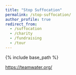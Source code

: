 ```yaml
---
title: "Stop Suffocation"
permalink: /stop-suffocation/
author_profile: true
redirect_from:
  - /suffocation
  - /charity
  - /fundraising
  - /tour
---
```


{% include base_path %}

https://teamwater.org/